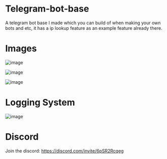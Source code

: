 # Telegram-bot-base
A telegram bot base I made which you can build of when making your own bots and etc, it has a ip lookup feature as an example feature already there.

# Images
![image](https://github.com/user-attachments/assets/e4e3c6d1-f9e5-47a0-af2e-858723882052)

![image](https://github.com/user-attachments/assets/a70b17db-6e2a-4078-ac74-27c54104a141)

![image](https://github.com/user-attachments/assets/1e5c16a6-58a8-45e2-a90b-1d2b4ecd12b2)

# Logging System
![image](https://github.com/user-attachments/assets/e4bcef19-5b9a-4a36-924b-c96e72ed8398)

# Discord
Join the discord: https://discord.com/invite/6pSR2Rcqeg
